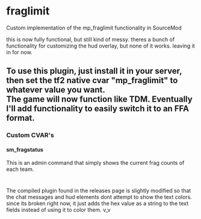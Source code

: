 # fraglimit
Custom implementation of the mp_fraglimit functionality in SourceMod

this is now fully functional, but still kind of messy.
theres a bunch of functionality for customizing the hud overlay, but none of it works. leaving it in for now.

## To use this plugin, just install it in your server, then set the tf2 native cvar "mp_fraglimit" to whatever value you want. <br>The game will now function like TDM. Eventually I'll add functionality to easily switch it to an FFA format.

### Custom CVAR's
#### sm_fragstatus
This is an admin command that simply shows the current frag counts of each team.

#

The compiled plugin found in the releases page is slightly modified so that the chat messages and hud elements dont attempt to show the text colors. since its broken right now, it just adds the hex value as a string to the text fields instead of using it to color them. v_v

